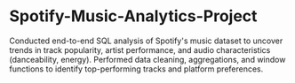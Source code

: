# Spotify-Music-Analytics-Project
Conducted end-to-end SQL analysis of Spotify's music dataset to uncover trends in track popularity, artist performance, and audio characteristics (danceability, energy). Performed data cleaning, aggregations, and window functions to identify top-performing tracks and platform preferences.
